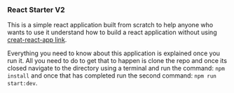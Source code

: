 ### React Starter V2

This is a simple react application built from scratch to help anyone who wants to use it understand how to build a react application without using [creat-react-app link](https://reactjs.org/docs/create-a-new-react-app.html#create-react-app).

Everything you need to know about this application is explained once you run it. All you need to do to get that to happen is clone the repo and once its closed navigate to the directory using a terminal and run the command: `npm install` and once that has completed run the second command: `npm run start:dev`.
